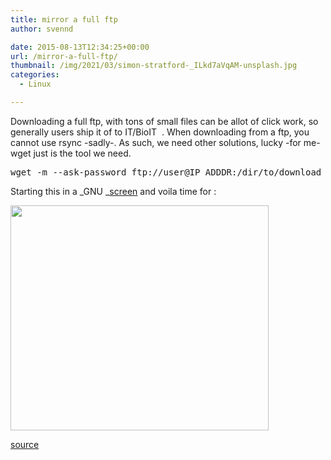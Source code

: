 ```yaml
---
title: mirror a full ftp
author: svennd

date: 2015-08-13T12:34:25+00:00
url: /mirror-a-full-ftp/
thumbnail: /img/2021/03/simon-stratford-_ILkd7aVqAM-unsplash.jpg
categories:
  - Linux

---
```

Downloading a full ftp, with tons of small files can be allot of click work, so generally users ship it of to IT/BioIT  . When downloading from a ftp, you cannot use rsync -sadly-. As such, we need other solutions, lucky -for me- wget just is the tool we need.

<pre>wget -m --ask-password ftp://user@IP_ADDDR:/dir/to/download</pre>

Starting this in a _GNU _[screen][1] and voila time for :

<img loading="lazy" class="alignnone wp-image-1004 size-full" src="/img//2015/07/29695664-1.png" width="413" height="360" srcset="/img/2015/07/29695664-1.png 413w, /img/2015/07/29695664-1-300x262.png 300w, /img/2015/07/29695664-1-1x1.png 1w" sizes="(max-width: 413px) 100vw, 413px" /> 

[source][2]

&nbsp;

 [1]: http://www.svennd.be/linux-screen/
 [2]: https://xkcd.com/303/